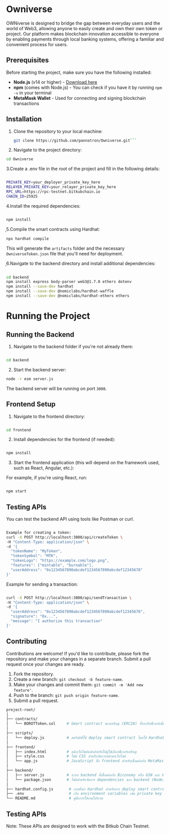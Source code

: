 # Owniverse

OWNiverse is designed to bridge the gap between everyday users and the world of Web3, allowing anyone to easily create and own their own token or project. Our platform makes blockchain innovation accessible to everyone by enabling payments through local banking systems, offering a familiar and convenient process for users.

## Prerequisites

Before starting the project, make sure you have the following installed:

- **Node.js** (v14 or higher) - [Download here](https://nodejs.org/)
- **npm** (comes with Node.js) - You can check if you have it by running `npm -v` in your terminal
- **MetaMask Wallet** - Used for connecting and signing blockchain transactions

## Installation

1. Clone the repository to your local machine:

   ```bash
   git clone https://github.com/pannatron/Owniverse.git```
2. Navigate to the project directory:
```bash
cd Owniverse
```
3.Create a .env file in the root of the project and fill in the following details:
```bash

PRIVATE_KEY=your_deployer_private_key_here
RELAYER_PRIVATE_KEY=your_relayer_private_key_here
RPC_URL=https://rpc-testnet.bitkubchain.io
CHAIN_ID=25925
```
4.Install the required dependencies:
```bash

npm install

```

ุ5.Compile the smart contracts using Hardhat:

```bash
npx hardhat compile

```
This will generate the `artifacts` folder and the necessary `OwniverseToken.json` file that you'll need for deployment.


ุ6.Navigate to the backend directory and install additional dependencies:
```bash

cd backend
npm install express body-parser web3@1.7.0 ethers dotenv
npm install --save-dev hardhat
npm install --save-dev @nomiclabs/hardhat-waffle
npm install --save-dev @nomiclabs/hardhat-ethers ethers

```

# Running the Project
## Running the Backend
1. Navigate to the backend folder if you're not already there:
```bash

cd backend
```
2. Start the backend server:
```bash
node -r esm server.js
```

The backend server will be running on port `3000`.


## Frontend Setup
1. Navigate to the frontend directory:
```bash

cd frontend
```
2. Install dependencies for the frontend (if needed):
```bash

npm install
```
3. Start the frontend application (this will depend on the framework used, such as React, Angular, etc.):

For example, if you're using React, run:
```bash

npm start
```

## Testing APIs
You can test the backend API using tools like Postman or curl.
```bash

Example for creating a token:
curl -X POST http://localhost:3000/api/createToken \
-H "Content-Type: application/json" \
-d '{
  "tokenName": "MyToken",
  "tokenSymbol": "MTK",
  "tokenLogo": "https://example.com/logo.png",
  "features": ["mintable", "burnable"],
  "userAddress": "0x1234567890abcdef1234567890abcdef12345678"
}'
```

Example for sending a transaction:
```bash

curl -X POST http://localhost:3000/api/sendTransaction \
-H "Content-Type: application/json" \
-d '{
  "userAddress": "0x1234567890abcdef1234567890abcdef12345678",
  "signature": "0x...",
  "message": "I authorize this transaction"
}'
```

## Contributing
Contributions are welcome! If you'd like to contribute, please fork the repository and make your changes in a separate branch. Submit a pull request once your changes are ready.

1. Fork the repository.
2. Create a new branch: `git checkout -b feature-name`.
3. Make your changes and commit them: `git commit -m 'Add new feature'`.
4. Push to the branch: `git push origin feature-name`.
5. Submit a pull request.

``` bash
project-root/
│
├── contracts/
│   └── BOROTToken.sol     # Smart contract ของเหรียญ (ERC20) ที่รองรับฟีเจอร์เพิ่มเติม
│
├── scripts/
│   └── deploy.js          # สคริปต์ที่ใช้ deploy smart contract โดยใช้ Hardhat
│
├── frontend/
│   ├── index.html         # หน้าเว็บไซต์หลักสำหรับให้ผู้ใช้เลือกฟีเจอร์เหรียญ
│   ├── style.css          # ไฟล์ CSS สำหรับจัดการหน้าตาเว็บไซต์
│   └── app.js             # JavaScript ฝั่ง frontend สำหรับเชื่อมต่อกับ MetaMask และ backend
│
├── backend/
│   ├── server.js          # ระบบ backend ที่เชื่อมต่อกับ Biconomy หรือ GSN และ Hardhat
│   └── package.json       # ไฟล์สำหรับจัดการ dependencies ของ backend (Node.js)
│
├── hardhat.config.js       # การตั้งค่า Hardhat สำหรับการ deploy smart contract
├── .env                    # เก็บ environment variables เช่น private key และ API keys
└── README.md               # คู่มือการใช้งานโปรเจค

``` 

## Testing APIs
Note: These APIs are designed to work with the Bitkub Chain Testnet.
